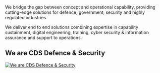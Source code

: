 We bridge the gap between concept and operational capability, providing cutting-edge solutions for defence, government, security and highly regulated industries. 

We deliver end to end solutions combining expertise in capability sustainment, digital engineering, training,  cyber security & information assurance and support to operations. 

## We are CDS Defence & Security
[![We are CDS Defence & Security](https://img.youtube.com/vi/TcG3M0e0Nng/0.jpg)](https://www.youtube.com/watch?v=TcG3M0e0Nng)
